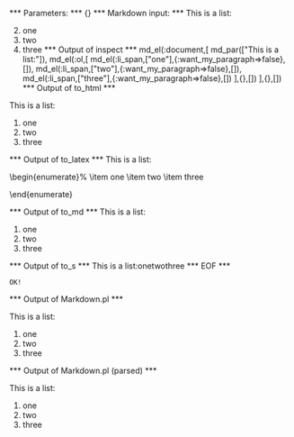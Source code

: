 
*** Parameters: ***
{}
*** Markdown input: ***
This is a list:

2. one
2. two
3. three
*** Output of inspect ***
md_el(:document,[
	md_par(["This is a list:"]),
	md_el(:ol,[
		md_el(:li_span,["one"],{:want_my_paragraph=>false},[]),
		md_el(:li_span,["two"],{:want_my_paragraph=>false},[]),
		md_el(:li_span,["three"],{:want_my_paragraph=>false},[])
	],{},[])
],{},[])
*** Output of to_html ***

<p>This is a list:</p>

<ol>
<li>one</li>

<li>two</li>

<li>three</li>
</ol>

*** Output of to_latex ***
This is a list:

\begin{enumerate}%
\item one
\item two
\item three

\end{enumerate}

*** Output of to_md ***
This is a list:

1.  one
2.  two
3.  three


*** Output of to_s ***
This is a list:onetwothree
*** EOF ***



	OK!



*** Output of Markdown.pl ***
<p>This is a list:</p>

<ol>
<li>one</li>
<li>two</li>
<li>three</li>
</ol>

*** Output of Markdown.pl (parsed) ***
<p>This is a list:</p
   ><ol>
<li>one</li
     >
<li>two</li
     >
<li>three</li
     >
</ol
 >
